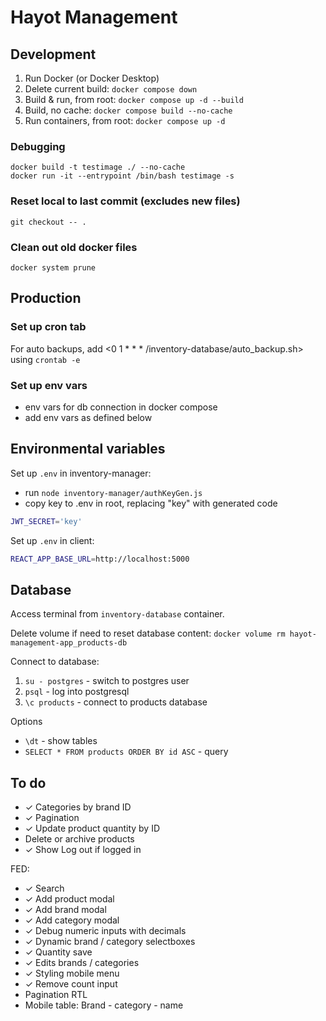# Hayot Management

## Development

1. Run Docker (or Docker Desktop)
1. Delete current build: `docker compose down`
1. Build & run, from root: `docker compose up -d --build`
1. Build, no cache: `docker compose build --no-cache`
1. Run containers, from root: `docker compose up -d`

### Debugging

```
docker build -t testimage ./ --no-cache
docker run -it --entrypoint /bin/bash testimage -s
```

### Reset local to last commit (excludes new files) 

`git checkout -- .`

### Clean out old docker files

`docker system prune`

## Production

### Set up cron tab

For auto backups, add <0 1 * * * /inventory-database/auto_backup.sh> using `crontab -e`

### Set up env vars

- env vars for db connection in docker compose
- add env vars as defined below

## Environmental variables

Set up `.env` in inventory-manager:

- run `node inventory-manager/authKeyGen.js`
- copy key to .env in root, replacing "key" with generated code

```sh
JWT_SECRET='key'
```

Set up `.env` in client:

```sh
REACT_APP_BASE_URL=http://localhost:5000
```

## Database

Access terminal from `inventory-database` container. 

Delete volume if need to reset database content: `docker volume rm hayot-management-app_products-db`

Connect to database:

1. `su - postgres` - switch to postgres user
1. `psql` - log into postgresql 
1. `\c products` - connect to products database

Options

- `\dt` - show tables
- `SELECT * FROM products ORDER BY id ASC` - query

## To do

- ✓ Categories by brand ID
- ✓ Pagination
- ✓ Update product quantity by ID
- Delete or archive products
- ✓ Show Log out if logged in

FED:
- ✓ Search
- ✓ Add product modal
- ✓ Add brand modal
- ✓ Add category modal
- ✓ Debug numeric inputs with decimals
- ✓ Dynamic brand / category selectboxes
- ✓ Quantity save
- ✓ Edits brands / categories
- ✓ Styling mobile menu
- ✓ Remove count input
- Pagination RTL
- Mobile table: Brand - category - name
